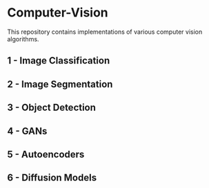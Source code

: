 # Computer-Vision

This repository contains implementations of various computer vision algorithms.

## 1 - Image Classification
## 2 - Image Segmentation
## 3 - Object Detection
## 4 - GANs
## 5 - Autoencoders
## 6 - Diffusion Models
